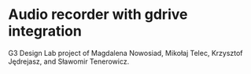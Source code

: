 # Audio recorder with gdrive integration

G3 Design Lab project of Magdalena Nowosiad,
Mikołaj Telec, 
Krzysztof Jędrejasz, and 
Sławomir Tenerowicz.